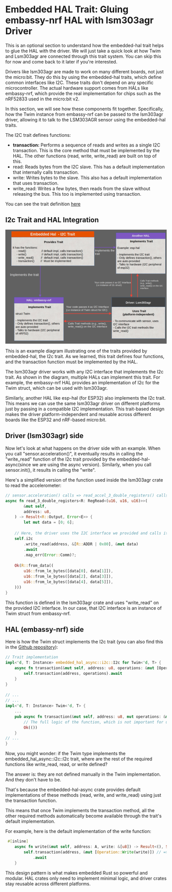 # Embedded HAL Trait: Gluing embassy-nrf HAL with lsm303agr Driver

This is an optional section to understand how the embedded-hal trait helps to glue the HAL with the driver. We will just take a quick look at how Twim and Lsm303agr are connected through this trait system. You can skip this for now and come back to it later if you're interested.

Drivers like lsm303agr are made to work on many different boards, not just the micro:bit. They do this by using the embedded-hal traits, which define common interfaces like I2C. These traits don't depend on any specific microcontroller. The actual hardware support comes from HALs like embassy-nrf, which provide the real implementation for chips such as the nRF52833 used in the micro:bit v2.

In this section, we will see how these components fit together. Specifically, how the Twim instance from embassy-nrf can be passed to the lsm303agr driver, allowing it to talk to the LSM303AGR sensor using the embedded-hal traits.

The I2C trait defines functions:

- **transaction:** Performs a sequence of reads and writes as a single I2C transaction. This is the core method that must be implemented by the HAL. The other functions (read, write, write_read) are built on top of this.
- read: Reads bytes from the I2C slave. This has a default implementation that internally calls transaction.
- write: Writes bytes to the slave. This also has a default implementation that uses transaction.
- write_read: Writes a few bytes, then reads from the slave without releasing the bus. This too is implemented using transaction.

You can see the trait definition [here](https://github.com/rust-embedded/embedded-hal/blob/520945278942c301433c391f63a075227d9e7c84/embedded-hal-async/src/i2c.rs#L25C11-L25C14)

## I2c Trait and HAL Integration

<a href="../images/embedded-hal-trait-glue.png"><img alt="embedded hal trait approach" style="display: block; margin: auto;" src="../images/embedded-hal-trait-glue.png"/></a>

This is an example diagram illustrating one of the traits provided by embedded-hal, the I2c trait. As we learned, this trait defines four functions, and the transaction function must be implemented by the HAL.

The lsm303agr driver works with any I2C interface that implements the I2c trait. As shown in the diagram, multiple HALs can implement this trait. For example, the embassy-nrf HAL provides an implementation of I2c for the Twim struct, which can be used with lsm303agr.

Similarly, another HAL like esp-hal (for ESP32) also implements the I2c trait. This means we can use the same lsm303agr driver on different platforms just by passing in a compatible I2C implementation. This trait-based design makes the driver platform-independent and reusable across different boards like the ESP32 and nRF-based micro:bit.

## Driver (lsm303agr) side 
Now let's look at what happens on the driver side with an example. When you call "sensor.acceleration()", it eventually results in calling the "write_read" function of the I2c trait provided by the embedded-hal-async(since we are using the async version). Similarly, when you call sensor.init(), it results in calling the "write".

Here's a simplified version of the function used inside the lsm303agr crate to read the accelerometer:

```rust
// sensor.acceleration() calls => read_accel_3_double_registers() calls => i2c.write_read()
async fn read_3_double_registers<R: RegRead<(u16, u16, u16)>>(
        &mut self,
        address: u8,
    ) -> Result<R::Output, Error<E>> {
        let mut data = [0; 6];

    // Here, the driver uses the I2C interface we provided and calls its "write_read" function
    self.i2c
        .write_read(address, &[R::ADDR | 0x80], &mut data)
        .await
        .map_err(Error::Comm)?;

    Ok(R::from_data((
        u16::from_le_bytes([data[0], data[1]]),
        u16::from_le_bytes([data[2], data[3]]),
        u16::from_le_bytes([data[4], data[5]]),
    )))
}
```

This function is defined in the lsm303agr crate and uses "write_read" on the provided I2C interface. In our case, that I2C interface is an instance of Twim struct from embassy-nrf.

## HAL (embassy-nrf) side

Here is how the Twim struct implements the I2c trait (you can also find this in the [Github repository](https://github.com/embassy-rs/embassy/blob/b528ed06e3025e0803e8fd6dc53ac968df9f49bc/embassy-nrf/src/twim.rs#L817)):

```rust
// Trait implementation
impl<'d, T: Instance> embedded_hal_async::i2c::I2c for Twim<'d, T> {
    async fn transaction(&mut self, address: u8, operations: &mut [Operation<'_>]) -> Result<(), Self::Error> {
        self.transaction(address, operations).await 
    }
}

// ...
// ...
impl<'d, T: Instance> Twim<'d, T> {
    ...
    pub async fn transaction(&mut self, address: u8, mut operations: &mut [Operation<'_>]) -> Result<(), Error> {
        // The full logic of the function, which is not important for us at the moment.
        Ok(())
    }
// ...
}
```

Now, you might wonder: if the Twim type implements the embedded_hal_async::i2c::I2c trait, where are the rest of the required functions like write_read, read, or write defined?

The answer is: they are not defined manually in the Twim implementation. And they don't have to be.

That's because the embedded-hal-async crate provides default implementations of these methods (read, write, and write_read) using just the transaction function.

This means that once Twim implements the transaction method, all the other required methods automatically become available through the trait's default implementation.

For example, here is the default implementation of the write function:
```rust
 #[inline]
    async fn write(&mut self, address: A, write: &[u8]) -> Result<(), Self::Error> {
        self.transaction(address, &mut [Operation::Write(write)]) // => Calls the transaction
            .await
    }
```

This design pattern is what makes embedded Rust so powerful and modular. HAL crates only need to implement minimal logic, and driver crates stay reusable across different platforms.
